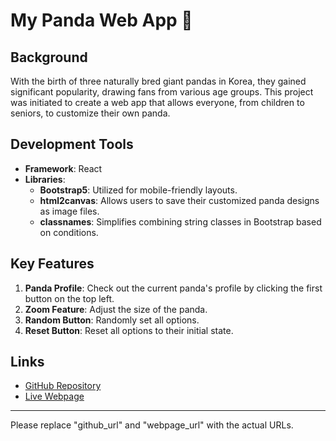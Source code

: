 # My Panda Web App 🐼

## Background

With the birth of three naturally bred giant pandas in Korea, they gained significant popularity, drawing fans from various age groups. 
This project was initiated to create a web app that allows everyone, from children to seniors, to customize their own panda.


## Development Tools

- **Framework**: React
- **Libraries**:
  - **Bootstrap5**: Utilized for mobile-friendly layouts.
  - **html2canvas**: Allows users to save their customized panda designs as image files.
  - **classnames**: Simplifies combining string classes in Bootstrap based on conditions.


## Key Features

1. **Panda Profile**: Check out the current panda's profile by clicking the first button on the top left.
2. **Zoom Feature**: Adjust the size of the panda.
3. **Random Button**: Randomly set all options.
4. **Reset Button**: Reset all options to their initial state.

## Links

- [GitHub Repository](https://github.com/elriot/panda)
- [Live Webpage](https://elriot.github.io/panda/)

---

Please replace "github_url" and "webpage_url" with the actual URLs.